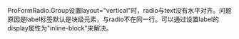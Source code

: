 ProFormRadio.Group设置layout="vertical"时，radio与text没有水平对齐。问题原因是label标签默认是块级元素，与radio不在同一行。可以通过设置label的display属性为"inline-block"来解决。
